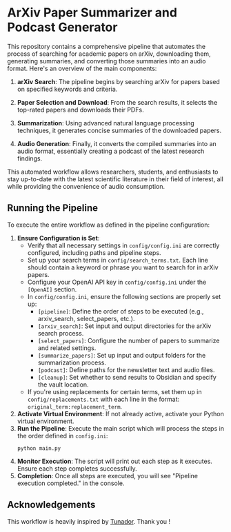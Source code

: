 # ArXiv Paper Summarizer and Podcast Generator

This repository contains a comprehensive pipeline that automates the process of searching for academic papers on arXiv, downloading them, generating summaries, and converting those summaries into an audio format. Here's an overview of the main components:

1. **arXiv Search**: The pipeline begins by searching arXiv for papers based on specified keywords and criteria.

2. **Paper Selection and Download**: From the search results, it selects the top-rated papers and downloads their PDFs.

3. **Summarization**: Using advanced natural language processing techniques, it generates concise summaries of the downloaded papers.

4. **Audio Generation**: Finally, it converts the compiled summaries into an audio format, essentially creating a podcast of the latest research findings.

This automated workflow allows researchers, students, and enthusiasts to stay up-to-date with the latest scientific literature in their field of interest, all while providing the convenience of audio consumption.


## Running the Pipeline

To execute the entire workflow as defined in the pipeline configuration:

1. **Ensure Configuration is Set**: 
   - Verify that all necessary settings in `config/config.ini` are correctly configured, including paths and pipeline steps.
   - Set up your search terms in `config/search_terms.txt`. Each line should contain a keyword or phrase you want to search for in arXiv papers.
   - Configure your OpenAI API key in `config/config.ini` under the `[OpenAI]` section.
   - In `config/config.ini`, ensure the following sections are properly set up:
     - `[pipeline]`: Define the order of steps to be executed (e.g., arxiv_search, select_papers, etc.).
     - `[arxiv_search]`: Set input and output directories for the arXiv search process.
     - `[select_papers]`: Configure the number of papers to summarize and related settings.
     - `[summarize_papers]`: Set up input and output folders for the summarization process.
     - `[podcast]`: Define paths for the newsletter text and audio files.
     - `[cleanup]`: Set whether to send results to Obsidian and specify the vault location.
   - If you're using replacements for certain terms, set them up in `config/replacements.txt` with each line in the format: `original_term:replacement_term`.
2. **Activate Virtual Environment**: If not already active, activate your Python virtual environment.
3. **Run the Pipeline**: Execute the main script which will process the steps in the order defined in `config.ini`:
    ```
    python main.py
    ```
4. **Monitor Execution**: The script will print out each step as it executes. Ensure each step completes successfully.
5. **Completion**: Once all steps are executed, you will see "Pipeline execution completed." in the console.

## Acknowledgements

This workflow is heavily inspired by [Tunador](https://github.com/evintunador). Thank you !